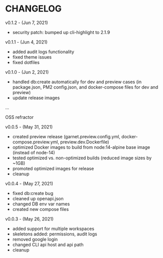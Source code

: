# CHANGELOG

v0.1.2 - (Jun 7, 2021)
- security patch: bumped up cli-highlight to 2.1.9

v0.1.1 - (Jun 4, 2021)
- added audit logs functionality 
- fixed theme issues
- fixed dotfiles


v0.1.0 - (Jun 2, 2021)

- handled db:create automatically for dev and preview cases (in package.json, PM2 config.json, and docker-compose files for dev and preview)
- update release images

...

OSS refractor

v0.0.5 - (May 31, 2021)

- created preview release (garnet.preview.config.yml, docker-compose.preview.yml, preview.dev.Dockerfile)
- optimized Docker images to build from node:14-alpine base image (instead of node-14)
- tested optimized vs. non-optimized builds (reduced image sizes by ~1GB)
- promoted optimized images for release
- cleanup

v0.0.4 - (May 27, 2021)

- fixed db:create bug
- cleaned up openapi.json 
- changed DB env var names
- created new compose files

v0.0.3 - (May 26, 2021)

- added support for multiple workspaces
- skeletons added: permissions, audit logs 
- removed google login 
- changed CLI api host and api path 
- cleanup 
